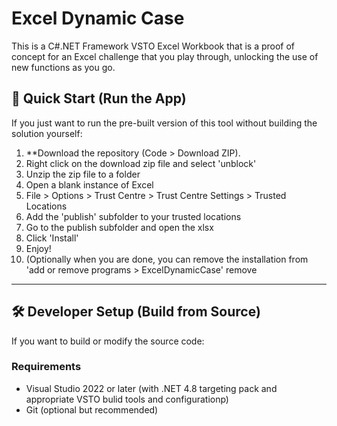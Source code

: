 # Excel Dynamic Case

This is a C#.NET Framework VSTO Excel Workbook that is a proof of concept for an Excel challenge that you play through, unlocking the use of new functions as you go.

## 🚀 Quick Start (Run the App)

If you just want to run the pre-built version of this tool without building the solution yourself:

1. **Download the repository (Code > Download ZIP).
2. Right click on the download zip file and select 'unblock'
3. Unzip the zip file to a folder
4. Open a blank instance of Excel
5. File > Options > Trust Centre > Trust Centre Settings > Trusted Locations
6. Add the 'publish' subfolder to your trusted locations
7. Go to the publish subfolder and open the xlsx
8. Click 'Install'
9. Enjoy!
10. (Optionally when you are done, you can remove the installation from 'add or remove programs > ExcelDynamicCase' remove

---

## 🛠️ Developer Setup (Build from Source)

If you want to build or modify the source code:

### Requirements

- Visual Studio 2022 or later (with .NET 4.8 targeting pack and appropriate VSTO bulid tools and configurationp)
- Git (optional but recommended)
